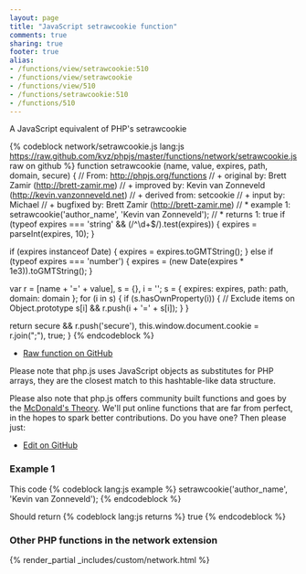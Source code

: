 ```yaml
---
layout: page
title: "JavaScript setrawcookie function"
comments: true
sharing: true
footer: true
alias:
- /functions/view/setrawcookie:510
- /functions/view/setrawcookie
- /functions/view/510
- /functions/setrawcookie:510
- /functions/510
---
```

<!-- Generated by Rakefile:build -->
A JavaScript equivalent of PHP's setrawcookie

{% codeblock network/setrawcookie.js lang:js https://raw.github.com/kvz/phpjs/master/functions/network/setrawcookie.js raw on github %}
function setrawcookie (name, value, expires, path, domain, secure) {
  // From: http://phpjs.org/functions
  // +   original by: Brett Zamir (http://brett-zamir.me)
  // +   improved by: Kevin van Zonneveld (http://kevin.vanzonneveld.net)
  // +   derived from: setcookie
  // +   input by: Michael
  // +   bugfixed by: Brett Zamir (http://brett-zamir.me)
  // *     example 1: setrawcookie('author_name', 'Kevin van Zonneveld');
  // *     returns 1: true
  if (typeof expires === 'string' && (/^\d+$/).test(expires)) {
    expires = parseInt(expires, 10);
  }

  if (expires instanceof Date) {
    expires = expires.toGMTString();
  } else if (typeof expires === 'number') {
    expires = (new Date(expires * 1e3)).toGMTString();
  }

  var r = [name + '=' + value],
    s = {},
    i = '';
  s = {
    expires: expires,
    path: path,
    domain: domain
  };
  for (i in s) {
    if (s.hasOwnProperty(i)) { // Exclude items on Object.prototype
      s[i] && r.push(i + '=' + s[i]);
    }
  }

  return secure && r.push('secure'), this.window.document.cookie = r.join(";"), true;
}
{% endcodeblock %}

 - [Raw function on GitHub](https://github.com/kvz/phpjs/blob/master/functions/network/setrawcookie.js)

Please note that php.js uses JavaScript objects as substitutes for PHP arrays, they are 
the closest match to this hashtable-like data structure. 

Please also note that php.js offers community built functions and goes by the 
[McDonald's Theory](https://medium.com/what-i-learned-building/9216e1c9da7d). We'll put online 
functions that are far from perfect, in the hopes to spark better contributions. 
Do you have one? Then please just: 

 - [Edit on GitHub](https://github.com/kvz/phpjs/edit/master/functions/network/setrawcookie.js)

### Example 1
This code
{% codeblock lang:js example %}
setrawcookie('author_name', 'Kevin van Zonneveld');
{% endcodeblock %}

Should return
{% codeblock lang:js returns %}
true
{% endcodeblock %}


### Other PHP functions in the network extension
{% render_partial _includes/custom/network.html %}
